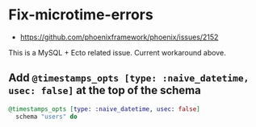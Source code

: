 # Fix-microtime-errors

* https://github.com/phoenixframework/phoenix/issues/2152

This is a MySQL + Ecto related issue. Current workaround above.

## Add `@timestamps_opts [type: :naive_datetime, usec: false]` at the top of the schema

```ex
@timestamps_opts [type: :naive_datetime, usec: false]
  schema "users" do
```
